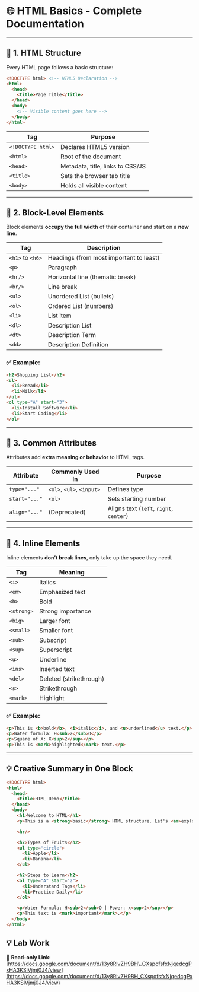 # 🌐 **HTML Basics - Complete Documentation**

---

## 🧱 1. HTML Structure

Every HTML page follows a basic structure:

```html
<!DOCTYPE html> <!-- HTML5 Declaration -->
<html>
  <head>
    <title>Page Title</title>
  </head>
  <body>
    <!-- Visible content goes here -->
  </body>
</html>
```

| Tag               | Purpose                          |
| ----------------- | -------------------------------- |
| `<!DOCTYPE html>` | Declares HTML5 version           |
| `<html>`          | Root of the document             |
| `<head>`          | Metadata, title, links to CSS/JS |
| `<title>`         | Sets the browser tab title       |
| `<body>`          | Holds all visible content        |

---

## 🧩 2. Block-Level Elements

Block elements **occupy the full width** of their container and start on a **new line**.

| Tag              | Description                             |
| ---------------- | --------------------------------------- |
| `<h1>` to `<h6>` | Headings (from most important to least) |
| `<p>`            | Paragraph                               |
| `<hr/>`          | Horizontal line (thematic break)        |
| `<br/>`          | Line break                              |
| `<ul>`           | Unordered List (bullets)                |
| `<ol>`           | Ordered List (numbers)                  |
| `<li>`           | List item                               |
| `<dl>`           | Description List                        |
| `<dt>`           | Description Term                        |
| `<dd>`           | Description Definition                  |

### ✅ Example:

```html
<h2>Shopping List</h2>
<ul>
  <li>Bread</li>
  <li>Milk</li>
</ul>
<ol type="A" start="3">
  <li>Install Software</li>
  <li>Start Coding</li>
</ol>
```

---

## 🎯 3. Common Attributes

Attributes add **extra meaning or behavior** to HTML tags.

| Attribute     | Commonly Used In          | Purpose                                 |
| ------------- | ------------------------- | --------------------------------------- |
| `type="..."`  | `<ol>`, `<ul>`, `<input>` | Defines type                            |
| `start="..."` | `<ol>`                    | Sets starting number                    |
| `align="..."` | (Deprecated)              | Aligns text (`left`, `right`, `center`) |

---

## 🧵 4. Inline Elements

Inline elements **don’t break lines**, only take up the space they need.

| Tag        | Meaning                 |
| ---------- | ----------------------- |
| `<i>`      | Italics                 |
| `<em>`     | Emphasized text         |
| `<b>`      | Bold                    |
| `<strong>` | Strong importance       |
| `<big>`    | Larger font             |
| `<small>`  | Smaller font            |
| `<sub>`    | Subscript               |
| `<sup>`    | Superscript             |
| `<u>`      | Underline               |
| `<ins>`    | Inserted text           |
| `<del>`    | Deleted (strikethrough) |
| `<s>`      | Strikethrough           |
| `<mark>`   | Highlight               |

### ✅ Example:

```html
<p>This is <b>bold</b>, <i>italic</i>, and <u>underlined</u> text.</p>
<p>Water formula: H<sub>2</sub>O</p>
<p>Square of X: X<sup>2</sup></p>
<p>This is <mark>highlighted</mark> text.</p>
```

---

## 💡 Creative Summary in One Block

```html
<!DOCTYPE html>
<html>
  <head>
    <title>HTML Demo</title>
  </head>
  <body>
    <h1>Welcome to HTML</h1>
    <p>This is a <strong>basic</strong> HTML structure. Let's <em>explore</em> more!</p>

    <hr/>

    <h2>Types of Fruits</h2>
    <ul type="circle">
      <li>Apple</li>
      <li>Banana</li>
    </ul>

    <h2>Steps to Learn</h2>
    <ol type="A" start="2">
      <li>Understand Tags</li>
      <li>Practice Daily</li>
    </ol>

    <p>Water Formula: H<sub>2</sub>O | Power: x<sup>2</sup></p>
    <p>This text is <mark>important</mark>.</p>
  </body>
</html>
```
## 💡 Lab Work

🔗 **Read-only Link:**
[https://docs.google.com/document/d/13y8RlvZH9BH\_CXspofsfxNjqedcgPxHA3KSlVjmj0J4/view](https://docs.google.com/document/d/13y8RlvZH9BH_CXspofsfxNjqedcgPxHA3KSlVjmj0J4/view)


